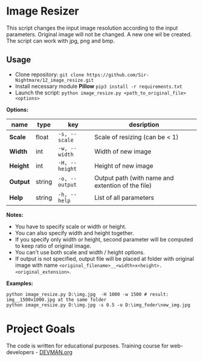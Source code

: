 # Image Resizer
This script changes the input image resolution according to the input parameters.
Original image will not be changed. A new one wil be created. 
The script can work with jpg, png and bmp.


## Usage

- Clone repository: `git clone https://github.com/Sir-Nightmare/12_image_resize.git`  
- Install necessary module **Pillow** `pip3 install -r requirements.txt` 
- Launch the script: `python image_resize.py <path_to_original_file> <options>` 

**Options:**

name | type | key | desription
--- | --- | --- | ---|
**Scale** | float | `-s, --scale`| Scale of resizing (can be < 1)
**Width** | int | `-w, --width`| Width of new image
**Height** | int | `-H, --height`| Height of new image
**Output** | string | `-o, --output`| Output path (with name and extention of the file)
**Help** | string | `-h, --help`| List of all parameters

**Notes:**

- You have to specify scale or width or height. 
- You can also specify width and height together.  
- If you specify only width or height, second parameter will be computed to keep ratio of original image.
- You can't use both scale and width / height options.  
- If output is not specified, output file will be placed at folder with original image with name  `<original_filename>__<width>x<height>.<original_extension>`.

**Examples:**

```
python image_resize.py D:\img.jpg  -H 1000 -w 1500 # result: img__1500x1000.jpg at the same folder
python image_resize.py D:\img.jpg -s 0.5 -o D:\img_foder\new_img.jpg
```

# Project Goals

The code is written for educational purposes. Training course for web-developers - [DEVMAN.org](https://devman.org)

